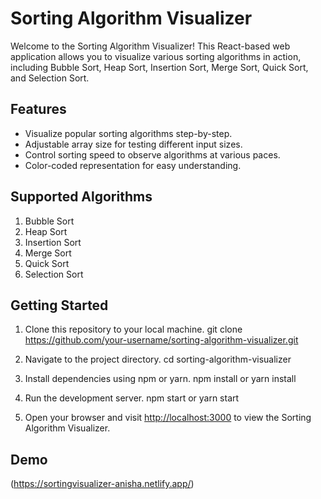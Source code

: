 # Sorting Algorithm Visualizer

Welcome to the Sorting Algorithm Visualizer! This React-based web application allows you to visualize various sorting algorithms in action, including Bubble Sort, Heap Sort, Insertion Sort, Merge Sort, Quick Sort, and Selection Sort.

## Features

- Visualize popular sorting algorithms step-by-step.
- Adjustable array size for testing different input sizes.
- Control sorting speed to observe algorithms at various paces.
- Color-coded representation for easy understanding.

## Supported Algorithms

1. Bubble Sort
2. Heap Sort
3. Insertion Sort
4. Merge Sort
5. Quick Sort
6. Selection Sort

## Getting Started

1. Clone this repository to your local machine.
       git clone https://github.com/your-username/sorting-algorithm-visualizer.git

2. Navigate to the project directory.
      cd sorting-algorithm-visualizer

3. Install dependencies using npm or yarn.
     npm install
        or
   yarn install

4. Run the development server.
     npm start
      or
    yarn start

5. Open your browser and visit [http://localhost:3000](http://localhost:3000) to view the Sorting Algorithm Visualizer.

## Demo
  (https://sortingvisualizer-anisha.netlify.app/)
